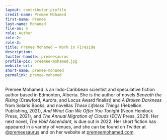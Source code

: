 ```yaml
---
layout: contributor-profile
credit-name: Premee Mohamed
first-name: Premee
last-name: Mohamed
file-as: m
role: Author
role-2:
role-3:
title: Premee Mohamed — Work in Fireside
description:
twitter-handle: premeesaurus
profile-pic: preemee-mohamed.jpg
website-url:
short-name: premee-mohamed
permalink: premee-mohamed
---
```

Premee Mohamed is an Indo-Caribbean scientist and speculative fiction author based in Edmonton, Alberta. She is the author of novels _Beneath the Rising_ (Crawford, Aurora, and Locus Award finalist) and _A Broken Darkness_ from Solaris Books, and novellas _These Lifeless Things_ (Rebellion Publishing, 2021), _And What Can We Offer You Tonight_ (Neon Hemlock Press, 2021), and _The Annual Migration of Clouds_ (ECW Press, 2021). Her next novel, _The Void Ascendant_, is due out in 2022. Her short fiction has appeared in a variety of venues, and she can be found on Twitter at [@premeesaurus](https://twitter.com/premeesaurus) and on her website at [premeemohamed.com](http://premeemohamed.com).
